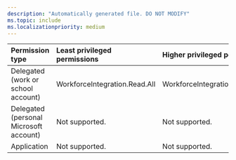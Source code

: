```yaml
---
description: "Automatically generated file. DO NOT MODIFY"
ms.topic: include
ms.localizationpriority: medium
---
```


|Permission type|Least privileged permissions|Higher privileged permissions|
|:---|:---|:---|
|Delegated (work or school account)|WorkforceIntegration.Read.All|WorkforceIntegration.ReadWrite.All|
|Delegated (personal Microsoft account)|Not supported.|Not supported.|
|Application|Not supported.|Not supported.|

